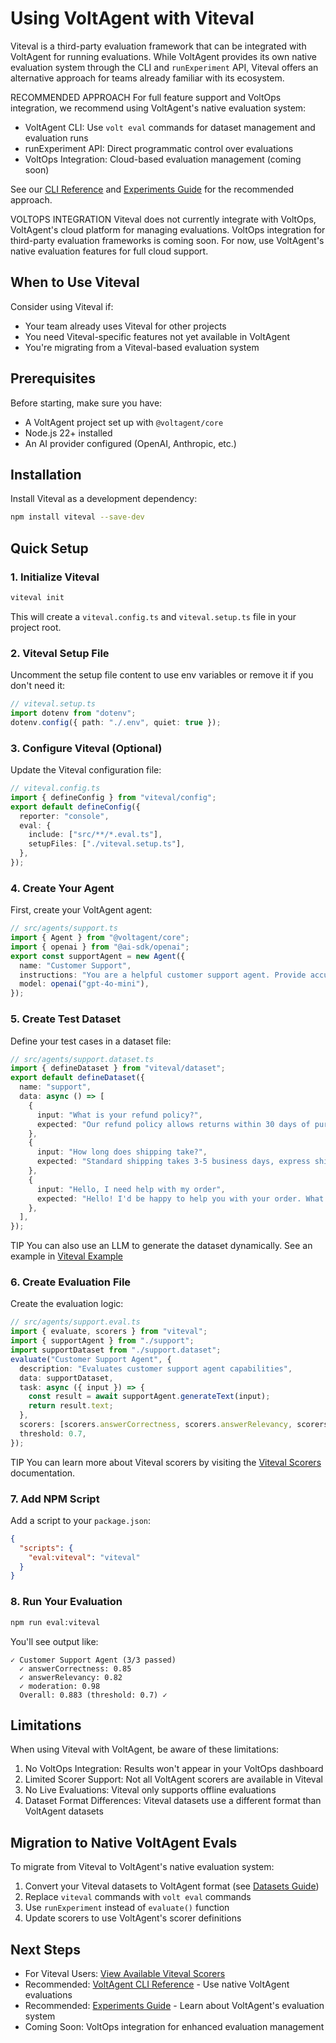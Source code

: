 # Using VoltAgent with Viteval

Viteval is a third-party evaluation framework that can be integrated with VoltAgent for running evaluations. While VoltAgent provides its own native evaluation system through the CLI and `runExperiment` API, Viteval offers an alternative approach for teams already familiar with its ecosystem.

RECOMMENDED APPROACH
For full feature support and VoltOps integration, we recommend using VoltAgent's native evaluation system:

- VoltAgent CLI: Use `volt eval` commands for dataset management and evaluation runs
- runExperiment API: Direct programmatic control over evaluations
- VoltOps Integration: Cloud-based evaluation management (coming soon)

See our [CLI Reference](https://voltagent.dev/docs/evals/cli-reference/) and [Experiments Guide](https://voltagent.dev/docs/evals/experiments/) for the recommended approach.

VOLTOPS INTEGRATION
Viteval does not currently integrate with VoltOps, VoltAgent's cloud platform for managing evaluations. VoltOps integration for third-party evaluation frameworks is coming soon. For now, use VoltAgent's native evaluation features for full cloud support.

## When to Use Viteval

Consider using Viteval if:

- Your team already uses Viteval for other projects
- You need Viteval-specific features not yet available in VoltAgent
- You're migrating from a Viteval-based evaluation system

## Prerequisites

Before starting, make sure you have:

- A VoltAgent project set up with `@voltagent/core`
- Node.js 22+ installed
- An AI provider configured (OpenAI, Anthropic, etc.)

## Installation

Install Viteval as a development dependency:

```bash
npm install viteval --save-dev
```

## Quick Setup

### 1. Initialize Viteval

```bash
viteval init
```

This will create a `viteval.config.ts` and `viteval.setup.ts` file in your project root.

### 2. Viteval Setup File

Uncomment the setup file content to use env variables or remove it if you don't need it:

```typescript
// viteval.setup.ts
import dotenv from "dotenv";
dotenv.config({ path: "./.env", quiet: true });
```

### 3. Configure Viteval (Optional)

Update the Viteval configuration file:

```typescript
// viteval.config.ts
import { defineConfig } from "viteval/config";
export default defineConfig({
  reporter: "console",
  eval: {
    include: ["src/**/*.eval.ts"],
    setupFiles: ["./viteval.setup.ts"],
  },
});
```

### 4. Create Your Agent

First, create your VoltAgent agent:

```typescript
// src/agents/support.ts
import { Agent } from "@voltagent/core";
import { openai } from "@ai-sdk/openai";
export const supportAgent = new Agent({
  name: "Customer Support",
  instructions: "You are a helpful customer support agent. Provide accurate and friendly assistance.",
  model: openai("gpt-4o-mini"),
});
```

### 5. Create Test Dataset

Define your test cases in a dataset file:

```typescript
// src/agents/support.dataset.ts
import { defineDataset } from "viteval/dataset";
export default defineDataset({
  name: "support",
  data: async () => [
    {
      input: "What is your refund policy?",
      expected: "Our refund policy allows returns within 30 days of purchase with a valid receipt.",
    },
    {
      input: "How long does shipping take?",
      expected: "Standard shipping takes 3-5 business days, express shipping takes 1-2 days.",
    },
    {
      input: "Hello, I need help with my order",
      expected: "Hello! I'd be happy to help you with your order. What specific assistance do you need?",
    },
  ],
});
```

TIP
You can also use an LLM to generate the dataset dynamically. See an example in [Viteval Example](https://github.com/voltagent/voltagent/tree/main/examples/with-viteval)

### 6. Create Evaluation File

Create the evaluation logic:

```typescript
// src/agents/support.eval.ts
import { evaluate, scorers } from "viteval";
import { supportAgent } from "./support";
import supportDataset from "./support.dataset";
evaluate("Customer Support Agent", {
  description: "Evaluates customer support agent capabilities",
  data: supportDataset,
  task: async ({ input }) => {
    const result = await supportAgent.generateText(input);
    return result.text;
  },
  scorers: [scorers.answerCorrectness, scorers.answerRelevancy, scorers.moderation],
  threshold: 0.7,
});
```

TIP
You can learn more about Viteval scorers by visiting the [Viteval Scorers](https://viteval.dev/guide/concepts#scorers?ref=voltagent) documentation.

### 7. Add NPM Script

Add a script to your `package.json`:

```json
{
  "scripts": {
    "eval:viteval": "viteval"
  }
}
```

### 8. Run Your Evaluation

```bash
npm run eval:viteval
```

You'll see output like:

```text
✓ Customer Support Agent (3/3 passed)
  ✓ answerCorrectness: 0.85
  ✓ answerRelevancy: 0.82
  ✓ moderation: 0.98
  Overall: 0.883 (threshold: 0.7) ✓
```

## Limitations

When using Viteval with VoltAgent, be aware of these limitations:

1. No VoltOps Integration: Results won't appear in your VoltOps dashboard
2. Limited Scorer Support: Not all VoltAgent scorers are available in Viteval
3. No Live Evaluations: Viteval only supports offline evaluations
4. Dataset Format Differences: Viteval datasets use a different format than VoltAgent datasets

## Migration to Native VoltAgent Evals

To migrate from Viteval to VoltAgent's native evaluation system:

1. Convert your Viteval datasets to VoltAgent format (see [Datasets Guide](https://voltagent.dev/docs/evals/datasets/))
2. Replace `viteval` commands with `volt eval` commands
3. Use `runExperiment` instead of `evaluate()` function
4. Update scorers to use VoltAgent's scorer definitions

## Next Steps

- For Viteval Users: [View Available Viteval Scorers](https://viteval.dev/api/scorers?ref=voltagent)
- Recommended: [VoltAgent CLI Reference](https://voltagent.dev/docs/evals/cli-reference/) - Use native VoltAgent evaluations
- Recommended: [Experiments Guide](https://voltagent.dev/docs/evals/experiments/) - Learn about VoltAgent's evaluation system
- Coming Soon: VoltOps integration for enhanced evaluation management
